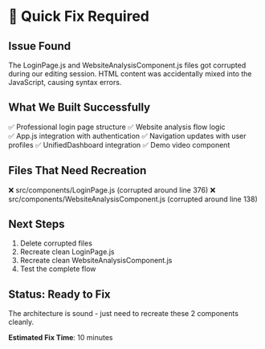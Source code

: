 # 🔧 Quick Fix Required

## Issue Found
The LoginPage.js and WebsiteAnalysisComponent.js files got corrupted during our editing session. HTML content was accidentally mixed into the JavaScript, causing syntax errors.

## What We Built Successfully
✅ Professional login page structure
✅ Website analysis flow logic  
✅ App.js integration with authentication
✅ Navigation updates with user profiles
✅ UnifiedDashboard integration
✅ Demo video component

## Files That Need Recreation
❌ src/components/LoginPage.js (corrupted around line 376)
❌ src/components/WebsiteAnalysisComponent.js (corrupted around line 138)

## Next Steps
1. Delete corrupted files
2. Recreate clean LoginPage.js
3. Recreate clean WebsiteAnalysisComponent.js  
4. Test the complete flow

## Status: Ready to Fix
The architecture is sound - just need to recreate these 2 components cleanly.

**Estimated Fix Time**: 10 minutes